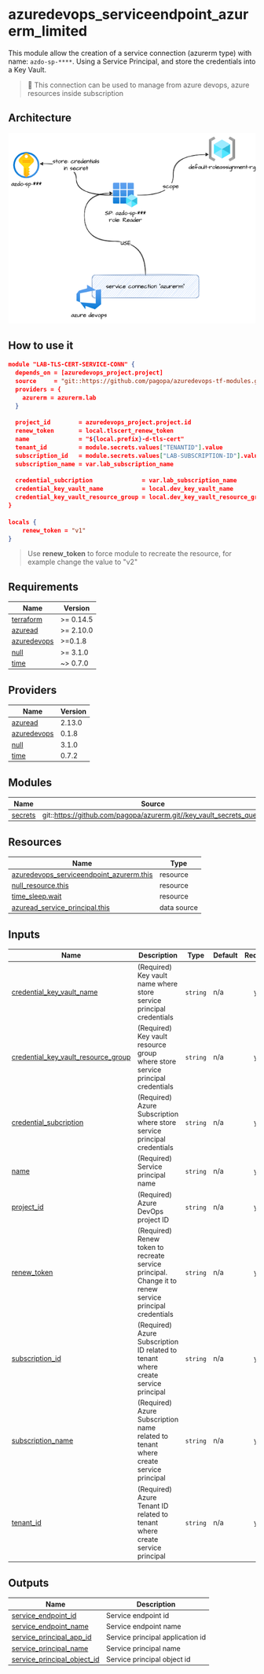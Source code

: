 # azuredevops_serviceendpoint_azurerm_limited

This module allow the creation of a service connection (azurerm type) with name: `azdo-sp-****`.
Using a Service Principal, and store the credentials into a Key Vault.

> 🏁 This connection can be used to manage from azure devops, azure resources inside subscription

## Architecture

![This is an image](./docs/module-arch.drawio.png)

## How to use it

```json
module "LAB-TLS-CERT-SERVICE-CONN" {
  depends_on = [azuredevops_project.project]
  source     = "git::https://github.com/pagopa/azuredevops-tf-modules.git//azuredevops_serviceendpoint_azurerm_limited?ref=v2.0.4"
  providers = {
    azurerm = azurerm.lab
  }

  project_id        = azuredevops_project.project.id
  renew_token       = local.tlscert_renew_token
  name              = "${local.prefix}-d-tls-cert"
  tenant_id         = module.secrets.values["TENANTID"].value
  subscription_id   = module.secrets.values["LAB-SUBSCRIPTION-ID"].value
  subscription_name = var.lab_subscription_name

  credential_subcription              = var.lab_subscription_name
  credential_key_vault_name           = local.dev_key_vault_name
  credential_key_vault_resource_group = local.dev_key_vault_resource_group
}

locals {
    renew_token = "v1"
}
```

> Use **renew_token** to force module to recreate the resource, for example change the value to "v2"

<!-- markdownlint-disable -->
<!-- BEGINNING OF PRE-COMMIT-TERRAFORM DOCS HOOK -->
## Requirements

| Name | Version |
|------|---------|
| <a name="requirement_terraform"></a> [terraform](#requirement\_terraform) | >= 0.14.5 |
| <a name="requirement_azuread"></a> [azuread](#requirement\_azuread) | >= 2.10.0 |
| <a name="requirement_azuredevops"></a> [azuredevops](#requirement\_azuredevops) | >=0.1.8 |
| <a name="requirement_null"></a> [null](#requirement\_null) | >= 3.1.0 |
| <a name="requirement_time"></a> [time](#requirement\_time) | ~> 0.7.0 |

## Providers

| Name | Version |
|------|---------|
| <a name="provider_azuread"></a> [azuread](#provider\_azuread) | 2.13.0 |
| <a name="provider_azuredevops"></a> [azuredevops](#provider\_azuredevops) | 0.1.8 |
| <a name="provider_null"></a> [null](#provider\_null) | 3.1.0 |
| <a name="provider_time"></a> [time](#provider\_time) | 0.7.2 |

## Modules

| Name | Source | Version |
|------|--------|---------|
| <a name="module_secrets"></a> [secrets](#module\_secrets) | git::https://github.com/pagopa/azurerm.git//key_vault_secrets_query | v2.0.22 |

## Resources

| Name | Type |
|------|------|
| [azuredevops_serviceendpoint_azurerm.this](https://registry.terraform.io/providers/microsoft/azuredevops/latest/docs/resources/serviceendpoint_azurerm) | resource |
| [null_resource.this](https://registry.terraform.io/providers/hashicorp/null/latest/docs/resources/resource) | resource |
| [time_sleep.wait](https://registry.terraform.io/providers/hashicorp/time/latest/docs/resources/sleep) | resource |
| [azuread_service_principal.this](https://registry.terraform.io/providers/hashicorp/azuread/latest/docs/data-sources/service_principal) | data source |

## Inputs

| Name | Description | Type | Default | Required |
|------|-------------|------|---------|:--------:|
| <a name="input_credential_key_vault_name"></a> [credential\_key\_vault\_name](#input\_credential\_key\_vault\_name) | (Required) Key vault name where store service principal credentials | `string` | n/a | yes |
| <a name="input_credential_key_vault_resource_group"></a> [credential\_key\_vault\_resource\_group](#input\_credential\_key\_vault\_resource\_group) | (Required) Key vault resource group where store service principal credentials | `string` | n/a | yes |
| <a name="input_credential_subcription"></a> [credential\_subcription](#input\_credential\_subcription) | (Required) Azure Subscription where store service principal credentials | `string` | n/a | yes |
| <a name="input_name"></a> [name](#input\_name) | (Required) Service principal name | `string` | n/a | yes |
| <a name="input_project_id"></a> [project\_id](#input\_project\_id) | (Required) Azure DevOps project ID | `string` | n/a | yes |
| <a name="input_renew_token"></a> [renew\_token](#input\_renew\_token) | (Required) Renew token to recreate service principal. Change it to renew service principal credentials | `string` | n/a | yes |
| <a name="input_subscription_id"></a> [subscription\_id](#input\_subscription\_id) | (Required) Azure Subscription ID related to tenant where create service principal | `string` | n/a | yes |
| <a name="input_subscription_name"></a> [subscription\_name](#input\_subscription\_name) | (Required) Azure Subscription name related to tenant where create service principal | `string` | n/a | yes |
| <a name="input_tenant_id"></a> [tenant\_id](#input\_tenant\_id) | (Required) Azure Tenant ID related to tenant where create service principal | `string` | n/a | yes |

## Outputs

| Name | Description |
|------|-------------|
| <a name="output_service_endpoint_id"></a> [service\_endpoint\_id](#output\_service\_endpoint\_id) | Service endpoint id |
| <a name="output_service_endpoint_name"></a> [service\_endpoint\_name](#output\_service\_endpoint\_name) | Service endpoint name |
| <a name="output_service_principal_app_id"></a> [service\_principal\_app\_id](#output\_service\_principal\_app\_id) | Service principal application id |
| <a name="output_service_principal_name"></a> [service\_principal\_name](#output\_service\_principal\_name) | Service principal name |
| <a name="output_service_principal_object_id"></a> [service\_principal\_object\_id](#output\_service\_principal\_object\_id) | Service principal object id |
<!-- END OF PRE-COMMIT-TERRAFORM DOCS HOOK -->
